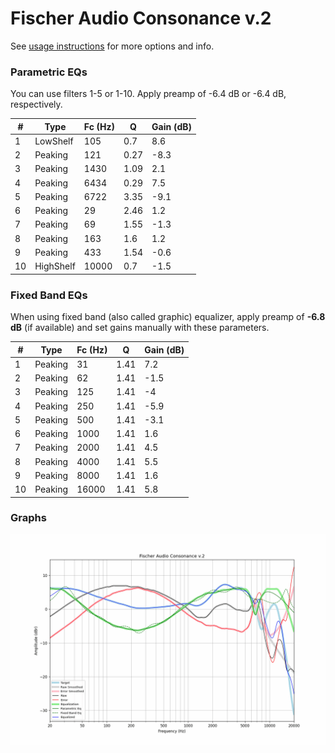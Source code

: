 # Fischer Audio Consonance v.2
See [usage instructions](https://github.com/jaakkopasanen/AutoEq#usage) for more options and info.

### Parametric EQs
You can use filters 1-5 or 1-10. Apply preamp of -6.4 dB or -6.4 dB, respectively.

|   # | Type      |   Fc (Hz) |    Q |   Gain (dB) |
|-----|-----------|-----------|------|-------------|
|   1 | LowShelf  |       105 | 0.7  |         8.6 |
|   2 | Peaking   |       121 | 0.27 |        -8.3 |
|   3 | Peaking   |      1430 | 1.09 |         2.1 |
|   4 | Peaking   |      6434 | 0.29 |         7.5 |
|   5 | Peaking   |      6722 | 3.35 |        -9.1 |
|   6 | Peaking   |        29 | 2.46 |         1.2 |
|   7 | Peaking   |        69 | 1.55 |        -1.3 |
|   8 | Peaking   |       163 | 1.6  |         1.2 |
|   9 | Peaking   |       433 | 1.54 |        -0.6 |
|  10 | HighShelf |     10000 | 0.7  |        -1.5 |

### Fixed Band EQs
When using fixed band (also called graphic) equalizer, apply preamp of **-6.8 dB** (if available) and set gains manually with these parameters.

|   # | Type    |   Fc (Hz) |    Q |   Gain (dB) |
|-----|---------|-----------|------|-------------|
|   1 | Peaking |        31 | 1.41 |         7.2 |
|   2 | Peaking |        62 | 1.41 |        -1.5 |
|   3 | Peaking |       125 | 1.41 |        -4   |
|   4 | Peaking |       250 | 1.41 |        -5.9 |
|   5 | Peaking |       500 | 1.41 |        -3.1 |
|   6 | Peaking |      1000 | 1.41 |         1.6 |
|   7 | Peaking |      2000 | 1.41 |         4.5 |
|   8 | Peaking |      4000 | 1.41 |         5.5 |
|   9 | Peaking |      8000 | 1.41 |         1.6 |
|  10 | Peaking |     16000 | 1.41 |         5.8 |

### Graphs
![](./Fischer%20Audio%20Consonance%20v.2.png)
